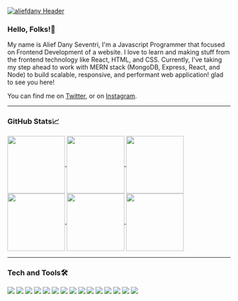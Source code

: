 
[![aliefdany 
Header](https://raw.githubusercontent.com/aliefdany/aliefdany/master/assets/readme_header.png)](https://aliefdany.me/)

### Hello, Folks!👋
My name is Alief Dany Seventri, I'm a Javascript Programmer that focused on Frontend Development of a website. I love to learn and making stuff from the frontend technology like React, HTML, and CSS. Currently, I've taking my step ahead to work with MERN stack (MongoDB, Express, React, and Node) to build scalable, responsive, and performant web application! glad to see you here!

You can find me on [Twitter][1], or on [Instagram][2].

[1]: https://twitter.com/aliefdany
[2]: https://instagram.com/aliefdany

<hr/>

### GitHub Stats📈
<a href="https://github.com/anuraghazra/github-readme-stats"> 
<img height="130px" align="center" src="https://github-readme-stats.vercel.app/api?username=aliefdany&count_private=true&show_icons=true&hide=stars,issues,contribs&theme=merko"/>
</a>

<a href="https://github.com/anuraghazra/github-readme-stats">
  <img height="130px" align="center" src="https://github-readme-stats.vercel.app/api/top-langs/?username=aliefdany&layout=compact&theme=merko"/>
</a>

<a href="https://github.com/aliefdant/adopt-me">
  <img height="130px" align="center" src="https://github-readme-stats.vercel.app/api/pin/?username=aliefdany&repo=adopt-me&theme=merko&show_owner=true"/>
</a>

<a href="https://github.com/aliefdant/microsoft-landingpage-redesign">
  <img height="130px" align="center" src="https://github-readme-stats.vercel.app/api/pin/?username=aliefdany&repo=microsoft-landingpage-redesign&theme=merko&show_owner=true"/>
</a>

<a href="https://github.com/aliefdant/portfolio-website">
  <img height="130px" align="center" src="https://github-readme-stats.vercel.app/api/pin/?username=aliefdany&repo=portfolio-website&theme=merko&show_owner=true"/>
</a>

<a href="https://github.com/aliefdant/whatson-indonesia">
  <img height="130px" align="center" src="https://github-readme-stats.vercel.app/api/pin/?username=aliefdany&repo=whatson-indonesia&theme=merko&show_owner=true"/>
</a>

<hr/>

### Tech and Tools🛠️

![](https://img.shields.io/badge/Editor-VSCode-blue?logo=visualstudiocode)
![](https://img.shields.io/badge/OS-Ubuntu-blue?logo=ubuntu)
![](https://img.shields.io/badge/Code-Javascript-blue?logo=javascript)
![](https://img.shields.io/badge/Code-CSS-blue?logo=css3)
![](https://img.shields.io/badge/Code-HTML-blue?logo=html5)
![](https://img.shields.io/badge/Code-React-blue?logo=react)
![](https://img.shields.io/badge/Code-Node-blue?logo=nodedotjs)
![](https://img.shields.io/badge/DB-Mongo-blue?logo=mongodb)
![](https://img.shields.io/badge/Server-Express-blue?logo=express)
![](https://img.shields.io/badge/Shell-Bash-blue?logo=gnubash)
![](https://img.shields.io/badge/Cloud-DigitalOcean-blue?logo=digitalocean)
![](https://img.shields.io/badge/Tools-ESLint-blue?logo=eslint)
![](https://img.shields.io/badge/Tools-Prettier-blue?logo=prettier)
![](https://img.shields.io/badge/Tools-Babel-blue?logo=babel)
![](https://img.shields.io/badge/Tools-NPM-blue?logo=npm)




<!--
**aliefdany/aliefdany** is a ✨ _special_ ✨ repository because its `README.md` (this file) appears on your GitHub profile.

Here are some ideas to get you started:

- 🔭 I’m currently working on ...
- 🌱 I’m currently learning ...
- 👯 I’m looking to collaborate on ...
- 🤔 I’m looking for help with ...
- 💬 Ask me about ...
- 📫 How to reach me: ...
- 😄 Pronouns: ...
- ⚡ Fun fact: ...
-->
